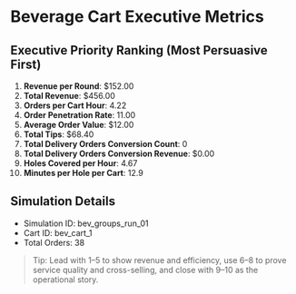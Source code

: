 # Beverage Cart Executive Metrics

## Executive Priority Ranking (Most Persuasive First)
1. **Revenue per Round**: $152.00
2. **Total Revenue**: $456.00
3. **Orders per Cart Hour**: 4.22
4. **Order Penetration Rate**: 11.00
5. **Average Order Value**: $12.00
6. **Total Tips**: $68.40
7. **Total Delivery Orders Conversion Count**: 0
8. **Total Delivery Orders Conversion Revenue**: $0.00
9. **Holes Covered per Hour**: 4.67
10. **Minutes per Hole per Cart**: 12.9

## Simulation Details
- Simulation ID: bev_groups_run_01
- Cart ID: bev_cart_1
- Total Orders: 38

> Tip: Lead with 1–5 to show revenue and efficiency, use 6–8 to prove service quality and cross-selling, and close with 9–10 as the operational story.
